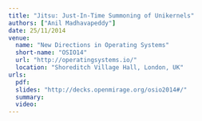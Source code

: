 ```yaml
---
title: "Jitsu: Just-In-Time Summoning of Unikernels"
authors: ["Anil Madhavapeddy"]
date: 25/11/2014
venue:
  name: "New Directions in Operating Systems"
  short-name: "OSIO14"
  url: "http://operatingsystems.io/"
  location: "Shoreditch Village Hall, London, UK"
urls:
  pdf:
  slides: "http://decks.openmirage.org/osio2014#/"
  summary:
  video: 
---
```


